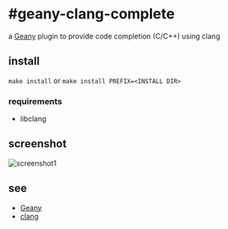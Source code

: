 #geany-clang-complete
====================

a [Geany](https://github.com/geany/geany) plugin to provide code completion (C/C++) using clang

## install
`make install`
or
`make install PREFIX=<INSTALL DIR>`

### requirements

- libclang

## screenshot
![screenshot1](https://github.com/notetau/geany-complete-core/wiki/image/geany-cc_sc1.png)

## see

 - [Geany](http://www.geany.org)
 - [clang](http://clang.llvm.org)

